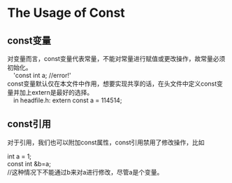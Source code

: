 # The Usage of Const
## const变量
对变量而言，const变量代表常量，不能对常量进行赋值或更改操作，故常量必须初始化。  
&emsp;'const int a; //error!'  
const变量默认仅在本文件中作用，想要实现共享的话，在头文件中定义const变量并加上extern是最好的选择。  
&emsp;in headfile.h: extern const a = 114514;  
  
## const引用
对于引用，我们也可以附加const属性，const引用禁用了修改操作，比如  
  
  int a = 1;  
  const int &b=a;  
  //这种情况下不能通过b来对a进行修改，尽管a是个变量。  
